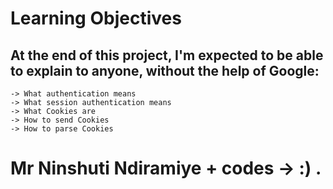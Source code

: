 # Learning Objectives

## At the end of this project, I'm expected to be able to explain to anyone, without the help of Google:

    -> What authentication means
    -> What session authentication means
    -> What Cookies are
    -> How to send Cookies
    -> How to parse Cookies

# Mr Ninshuti Ndiramiye + codes -> :) .
